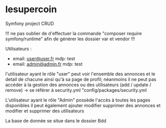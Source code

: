 # lesupercoin
Symfony project CRUD

!!! ne pas oublier de d'effectuer la commande "composer require symfony/runtime" afin de générer les dossier var et vendor !!!

Utilisateurs : 
  - email: user@user.fr mdp: test
  - email: admin@admin.fr mdp: test

l'utilisateur ayant le rôle "user" peut voir l'ensemble des annonces et le detail de chacune ainsi qu'à sa page de profil; 
néanmoins il ne peut pas accéder à la gestion des annonces ou des utilisateurs (add / update / remove) -> se référer à security.yml "config/packages/security.yml

L'utilisateur ayant le rôle "Admin" possède l'accès à toutes les pages disponibles 
il peut également ajouter modifier supprimer des annonces et modifier et supprimer des utilisateurs

La base de donnée se situe dans le dossier Bdd
